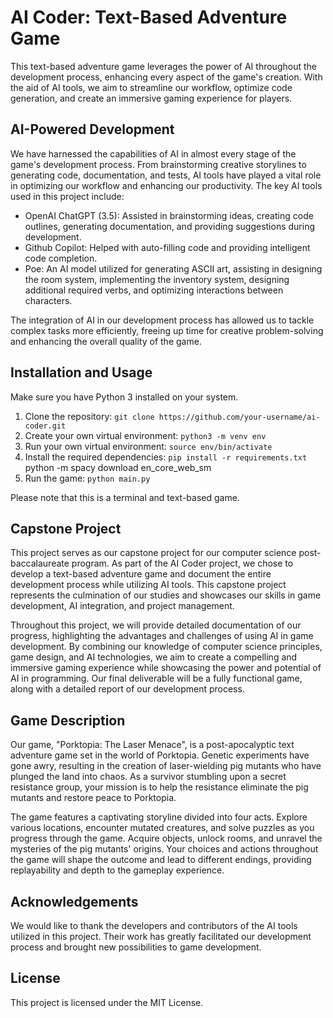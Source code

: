 # AI Coder: Text-Based Adventure Game

This text-based adventure game leverages the power of AI throughout the development process, enhancing every aspect of the game's creation. With the aid of AI tools, we aim to streamline our workflow, optimize code generation, and create an immersive gaming experience for players.

## AI-Powered Development

We have harnessed the capabilities of AI in almost every stage of the game's development process. From brainstorming creative storylines to generating code, documentation, and tests, AI tools have played a vital role in optimizing our workflow and enhancing our productivity. The key AI tools used in this project include:

- OpenAI ChatGPT (3.5): Assisted in brainstorming ideas, creating code outlines, generating documentation, and providing suggestions during development.
- Github Copilot: Helped with auto-filling code and providing intelligent code completion.
- Poe: An AI model utilized for generating ASCII art, assisting in designing the room system, implementing the inventory system, designing additional required verbs, and optimizing interactions between characters.

The integration of AI in our development process has allowed us to tackle complex tasks more efficiently, freeing up time for creative problem-solving and enhancing the overall quality of the game.

## Installation and Usage

Make sure you have Python 3 installed on your system.

1. Clone the repository: `git clone https://github.com/your-username/ai-coder.git`
2. Create your own virtual environment: `python3 -m venv env`
3. Run your own virtual environment: `source env/bin/activate`
4. Install the required dependencies: `pip install -r requirements.txt`
    python -m spacy download en_core_web_sm
5. Run the game: `python main.py`

Please note that this is a terminal and text-based game.

## Capstone Project

This project serves as our capstone project for our computer science post-baccalaureate program. As part of the AI Coder project, we chose to develop a text-based adventure game and document the entire development process while utilizing AI tools. This capstone project represents the culmination of our studies and showcases our skills in game development, AI integration, and project management.

Throughout this project, we will provide detailed documentation of our progress, highlighting the advantages and challenges of using AI in game development. By combining our knowledge of computer science principles, game design, and AI technologies, we aim to create a compelling and immersive gaming experience while showcasing the power and potential of AI in programming. Our final deliverable will be a fully functional game, along with a detailed report of our development process. 

## Game Description

Our game, "Porktopia: The Laser Menace", is a post-apocalyptic text adventure game set in the world of Porktopia. Genetic experiments have gone awry, resulting in the creation of laser-wielding pig mutants who have plunged the land into chaos. As a survivor stumbling upon a secret resistance group, your mission is to help the resistance eliminate the pig mutants and restore peace to Porktopia.

The game features a captivating storyline divided into four acts. Explore various locations, encounter mutated creatures, and solve puzzles as you progress through the game. Acquire objects, unlock rooms, and unravel the mysteries of the pig mutants' origins. Your choices and actions throughout the game will shape the outcome and lead to different endings, providing replayability and depth to the gameplay experience.

## Acknowledgements

We would like to thank the developers and contributors of the AI tools utilized in this project. Their work has greatly facilitated our development process and brought new possibilities to game development. 

## License

This project is licensed under the MIT License.